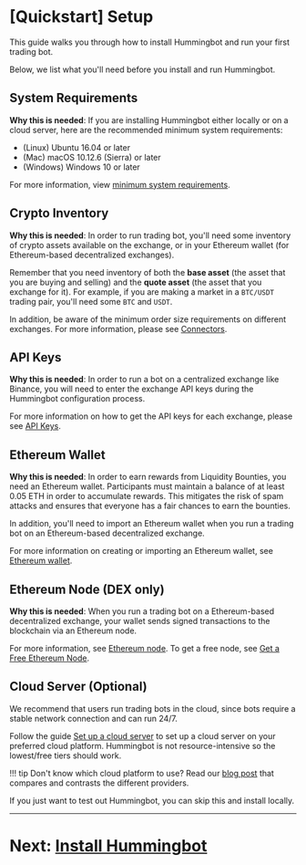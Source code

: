# [Quickstart] Setup

This guide walks you through how to install Hummingbot and run your first trading bot.

Below, we list what you'll need before you install and run Hummingbot.

## System Requirements

**Why this is needed**: If you are installing Hummingbot either locally or on a cloud server, here are the recommended minimum system requirements:

- (Linux) Ubuntu 16.04 or later
- (Mac) macOS 10.12.6 (Sierra) or later
- (Windows) Windows 10 or later

For more information, view [minimum system requirements](/installation/#minimum-system-requirements).

## Crypto Inventory

**Why this is needed**: In order to run trading bot, you'll need some inventory of crypto assets available on the exchange, or in your Ethereum wallet (for Ethereum-based decentralized exchanges).

Remember that you need inventory of both the **base asset** (the asset that you are buying and selling) and the **quote asset** (the asset that you exchange for it). For example, if you are making a market in a `BTC/USDT` trading pair, you'll need some `BTC` and `USDT`.

In addition, be aware of the minimum order size requirements on different exchanges. For more information, please see [Connectors](/connectors).

## API Keys

**Why this is needed**: In order to run a bot on a centralized exchange like Binance, you will need to enter the exchange API keys during the Hummingbot configuration process.

For more information on how to get the API keys for each exchange, please see [API Keys](/installation/api-keys).

## Ethereum Wallet

**Why this is needed**: In order to earn rewards from Liquidity Bounties, you need an Ethereum wallet. Participants must maintain a balance of at least 0.05 ETH in order to accumulate rewards. This mitigates the risk of spam attacks and ensures that everyone has a fair chances to earn the bounties.

In addition, you'll need to import an Ethereum wallet when you run a trading bot on an Ethereum-based decentralized exchange.

For more information on creating or importing an Ethereum wallet, see [Ethereum wallet](/installation/wallet).

## Ethereum Node (DEX only)
**Why this is needed**: When you run a trading bot on a Ethereum-based decentralized exchange, your wallet sends signed transactions to the blockchain via an Ethereum node.

For more information, see [Ethereum node](/installation/node). To get a free node, see [Get a Free Ethereum Node](/installation/node/infura/).

## Cloud Server (Optional)

We recommend that users run trading bots in the cloud, since bots require a stable network connection and can run 24/7.

Follow the guide [Set up a cloud server](/installation/cloud) to set up a cloud server on your preferred cloud platform. Hummingbot is not resource-intensive so the lowest/free tiers should work.

!!! tip
    Don't know which cloud platform to use? Read our [blog post](https://www.hummingbot.io/blog/2019-06-cloud-providers/) that compares and contrasts the different providers.

If you just want to test out Hummingbot, you can skip this and install locally.

---
# Next: [Install Hummingbot](/quickstart/2-install)
